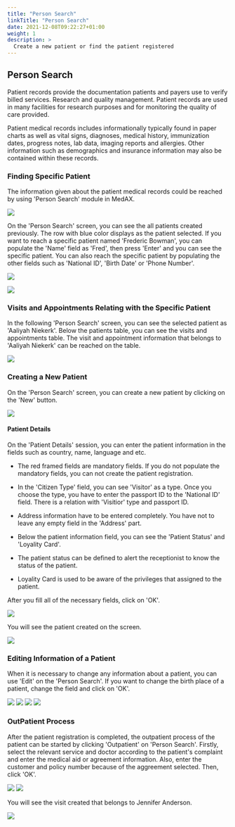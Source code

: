 ```yaml
---
title: "Person Search"
linkTitle: "Person Search"
date: 2021-12-08T09:22:27+01:00
weight: 1
description: >
  Create a new patient or find the patient registered
---
```


##  **Person Search**

Patient records provide the documentation patients and payers use to verify billed services. Research and quality management. Patient records are used in many facilities for research purposes and for monitoring the quality of care provided.

Patient medical records includes informationally typically found in paper charts as well as vital signs, diagnoses, medical history, immunization dates, progress notes, lab data, imaging reports and allergies. Other information such as demographics and insurance information may also be contained within these records.

### **Finding Specific Patient**

The information given about the patient medical records could be reached by using 'Person Search' module in MedAX.


![](https://github.com/MedAX365/docsy/blob/main/images/PersonSearch_1.png)

On the 'Person Search' screen, you can see the all patients created previously. The row with blue color displays as the patient selected. If you want to reach a specific patient named 'Frederic Bowman', you can populate the 'Name' field as 'Fred', then press 'Enter' and you can see the specific patient. You can also reach the specific patient by populating the other fields such as 'National ID', 'Birth Date' or 'Phone Number'.


![](https://github.com/MedAX365/docsy/blob/main/images/PersonSearch_2.png)


![](https://github.com/MedAX365/docsy/blob/main/images/PersonSearch_3.png)

### **Visits and Appointments Relating with the Specific Patient**

In the following 'Person Search' screen, you can see the selected patient as 'Aaliyah Niekerk'. Below the patients table, you can see the visits and appointments table. The visit and appointment information that belongs to 'Aaliyah Niekerk' can be reached on the table.


![](https://github.com/MedAX365/docsy/blob/main/images/PersonSearch_4.png)

### **Creating a New Patient**

On the 'Person Search' screen, you can create a new patient by clicking on the 'New' button.


![](https://github.com/MedAX365/docsy/blob/main/images/PersonSearch_5.png)

#### **Patient Details**

On the 'Patient Details' session, you can enter the patient information in the fields such as country, name, language and etc.

* The red framed fields are mandatory fields. If you do not populate the mandatory fields, you can not create the patient registration.

* In the 'Citizen Type' field, you can see 'Visitor' as a type. Once you choose the type, you have to enter the passport ID to the 'National ID' field. There is a relation with 'Visitior' type and passport ID.

* Address information have to be entered completely. You have not to leave any empty field in the 'Address' part.

* Below the patient information field, you can see the 'Patient Status' and 'Loyality Card'.

* The patient status can be defined to alert the receptionist to know the status of the patient.

* Loyality Card is used to be aware of the privileges that assigned to the patient.

After you fill all of the necessary fields, click on 'OK'.

![](https://github.com/MedAX365/docsy/blob/main/images/PersonSearch_6.png)

You will see the patient created on the screen.

![](https://github.com/MedAX365/docsy/blob/main/images/PersonSearch_7.png)

### **Editing Information of a Patient**

When it is necessary to change any information about a patient, you can use 'Edit' on the 'Person Search'. If you want to change the birth place of a patient, change the field and click on 'OK'.

![](https://github.com/MedAX365/docsy/blob/main/images/PersonSearch_11.png)
![](https://github.com/MedAX365/docsy/blob/main/images/PersonSearch_8.png)
![](https://github.com/MedAX365/docsy/blob/main/images/PersonSearch_12.png)
![](https://github.com/MedAX365/docsy/blob/main/images/PersonSearch_13.png)

### **OutPatient Process**

After the patient registration is completed, the outpatient process of the patient can be started by clicking 'Outpatient' on 'Person Search'. Firstly, select the relevant service and doctor according to the patient's complaint and enter the medical aid or agreement information. Also, enter the customer and policy number because of the aggreement selected. Then, click 'OK'.

![](https://github.com/MedAX365/docsy/blob/main/images/PersonSearch_14.png)
![](https://github.com/MedAX365/docsy/blob/main/images/PersonSearch_15.png)

You will see the visit created that belongs to Jennifer Anderson.

![](https://github.com/MedAX365/docsy/blob/main/images/PersonSearch_16.png)






















